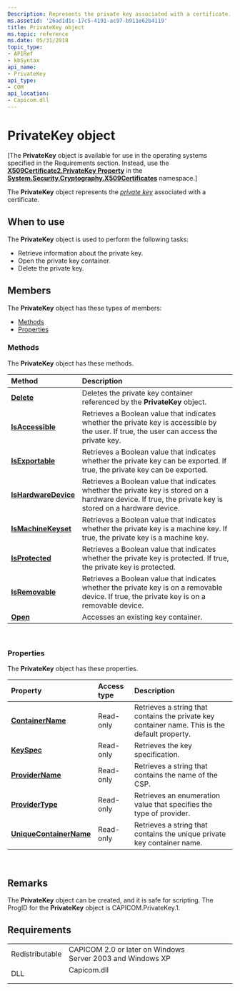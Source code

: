 ```yaml
---
Description: Represents the private key associated with a certificate.
ms.assetid: '26ad1d1c-17c5-4191-ac97-b911e62b4119'
title: PrivateKey object
ms.topic: reference
ms.date: 05/31/2018
topic_type:
- APIRef
- kbSyntax
api_name:
- PrivateKey
api_type:
- COM
api_location:
- Capicom.dll
---
```


# PrivateKey object

\[The **PrivateKey** object is available for use in the operating systems specified in the Requirements section. Instead, use the [**X509Certificate2.PrivateKey Property**](https://msdn.microsoft.com/library/ms148460(v=VS.100).aspx) in the [**System.Security.Cryptography.X509Certificates**](https://msdn.microsoft.com/library/73091bzx(v=VS.71).aspx) namespace.\]

The **PrivateKey** object represents the [*private key*](https://msdn.microsoft.com/en-us/library/ms721603(v=VS.85).aspx) associated with a certificate.

## When to use

The **PrivateKey** object is used to perform the following tasks:

-   Retrieve information about the private key.
-   Open the private key container.
-   Delete the private key.

## Members

The **PrivateKey** object has these types of members:

-   [Methods](#methods)
-   [Properties](#properties)

### Methods

The **PrivateKey** object has these methods.



| Method                                                  | Description                                                                                                                                                          |
|:--------------------------------------------------------|:---------------------------------------------------------------------------------------------------------------------------------------------------------------------|
| [**Delete**](privatekey-delete.md)                     | Deletes the private key container referenced by the **PrivateKey** object.<br/>                                                                                |
| [**IsAccessible**](privatekey-isaccessible.md)         | Retrieves a Boolean value that indicates whether the private key is accessible by the user. If true, the user can access the private key.<br/>                 |
| [**IsExportable**](privatekey-isexportable.md)         | Retrieves a Boolean value that indicates whether the private key can be exported. If true, the private key can be exported.<br/>                               |
| [**IsHardwareDevice**](privatekey-ishardwaredevice.md) | Retrieves a Boolean value that indicates whether the private key is stored on a hardware device. If true, the private key is stored on a hardware device.<br/> |
| [**IsMachineKeyset**](privatekey-ismachinekeyset.md)   | Retrieves a Boolean value that indicates whether the private key is a machine key. If true, the private key is a machine key.<br/>                             |
| [**IsProtected**](privatekey-isprotected.md)           | Retrieves a Boolean value that indicates whether the private key is protected. If true, the private key is protected.<br/>                                     |
| [**IsRemovable**](privatekey-isremovable.md)           | Retrieves a Boolean value that indicates whether the private key is on a removable device. If true, the private key is on a removable device.<br/>             |
| [**Open**](privatekey-open.md)                         | Accesses an existing key container.<br/>                                                                                                                       |



 

### Properties

The **PrivateKey** object has these properties.



| Property                                                                 | Access type          | Description                                                                                               |
|:-------------------------------------------------------------------------|:---------------------|:----------------------------------------------------------------------------------------------------------|
| [**ContainerName**](privatekey-containername.md)<br/>             | Read-only<br/> | Retrieves a string that contains the private key container name. This is the default property.<br/> |
| [**KeySpec**](privatekey-keyspec.md)<br/>                         | Read-only<br/> | Retrieves the key specification.<br/>                                                               |
| [**ProviderName**](privatekey-providername.md)<br/>               | Read-only<br/> | Retrieves a string that contains the name of the CSP.<br/>                                          |
| [**ProviderType**](privatekey-providertype.md)<br/>               | Read-only<br/> | Retrieves an enumeration value that specifies the type of provider.<br/>                            |
| [**UniqueContainerName**](privatekey-uniquecontainername.md)<br/> | Read-only<br/> | Retrieves a string that contains the unique private key container name.<br/>                        |



 

## Remarks

The **PrivateKey** object can be created, and it is safe for scripting. The ProgID for the **PrivateKey** object is CAPICOM.PrivateKey.1.

## Requirements



|                            |                                                                                        |
|----------------------------|----------------------------------------------------------------------------------------|
| Redistributable<br/> | CAPICOM 2.0 or later on Windows Server 2003 and Windows XP<br/>                  |
| DLL<br/>             | <dl> <dt>Capicom.dll</dt> </dl> |



 

 




